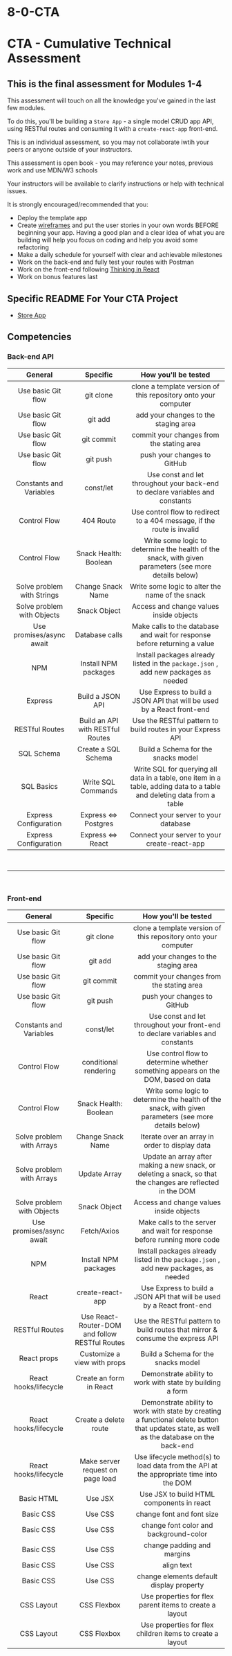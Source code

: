 # 8-0-CTA


# CTA - Cumulative Technical Assessment 

## This is the final assessment for Modules 1-4

This assessment will touch on all the knowledge you've gained in the last few modules.

To do this, you'll be building a `Store App` - a single model CRUD app API, using RESTful routes and consuming it with a `create-react-app` front-end.

This is an individual assessment, so you may not collaborate iwtih your peers or anyone outside of your instructors.

This assessment is open book - you may reference your notes, previous work and use MDN/W3 schools

Your instructors will be available to clarify instructions or help with technical issues.


It is strongly encouraged/recommended that you:

- Deploy the template app
- Create [wireframes](https://balsamiq.com/learn/articles/what-are-wireframes/) and put the user stories in your own words BEFORE beginning your app. Having a good plan and a clear idea of what you are building will help you focus on coding and help you avoid some refactoring
- Make a daily schedule for yourself with clear and achievable milestones
- Work on the back-end and fully test your routes with Postman
- Work on the front-end following [Thinking in React](https://reactjs.org/docs/thinking-in-react.html)
- Work on bonus features last

## Specific README For Your CTA Project

- [Store App](https://github.com/joinpursuit/pern-store-project)


## Competencies

### Back-end API

|          General           |             Specific             |                                                  How you'll be tested                                                  |
| :------------------------: | :------------------------------: | :--------------------------------------------------------------------------------------------------------------------: |
|     Use basic Git flow     |            git clone             |                             clone a template version of this repository onto your computer                             |
|     Use basic Git flow     |             git add              |                                          add your changes to the staging area                                          |
|     Use basic Git flow     |            git commit            |                                       commit your changes from the stating area                                        |
|     Use basic Git flow     |             git push             |                                              push your changes to GitHub                                               |
|  Constants and Variables   |            const/let             |                     Use const and let throughout your back-end to declare variables and constants                      |
|        Control Flow        |            404 Route             |                         Use control flow to redirect to a 404 message, if the route is invalid                         |
|        Control Flow        |      Snack Health: Boolean       |         Write some logic to determine the health of the snack, with given parameters (see more details below)          |
| Solve problem with Strings |        Change Snack Name         |                                    Write some logic to alter the name of the snack                                     |
| Solve problem with Objects |           Snack Object           |                                        Access and change values inside objects                                         |
|  Use promises/async await  |          Database calls          |                       Make calls to the database and wait for response before returning a value                        |
|            NPM             |       Install NPM packages       |                   Install packages already listed in the `package.json` , add new packages as needed                   |
|          Express           |         Build a JSON API         |                         Use Express to build a JSON API that will be used by a React front-end                         |
|       RESTful Routes       | Build an API with RESTful Routes |                              Use the RESTful pattern to build routes in your Express API                               |
|         SQL Schema         |       Create a SQL Schema        |                                          Build a Schema for the snacks model                                           |
|         SQL Basics         |        Write SQL Commands        | Write SQL for querying all data in a table, one item in a table, adding data to a table and deleting data from a table |
|   Express Configuration    |       Express <=> Postgres       |                                          Connect your server to your database                                          |
|   Express Configuration    |        Express <=> React         |                                      Connect your server to your create-react-app                                      |

<br />
<hr />
<br >

### Front-end

|          General           |                    Specific                    |                                                           How you'll be tested                                                            |
| :------------------------: | :--------------------------------------------: | :---------------------------------------------------------------------------------------------------------------------------------------: |
|     Use basic Git flow     |                   git clone                    |                                      clone a template version of this repository onto your computer                                       |
|     Use basic Git flow     |                    git add                     |                                                   add your changes to the staging area                                                    |
|     Use basic Git flow     |                   git commit                   |                                                 commit your changes from the stating area                                                 |
|     Use basic Git flow     |                    git push                    |                                                        push your changes to GitHub                                                        |
|  Constants and Variables   |                   const/let                    |                              Use const and let throughout your front-end to declare variables and constants                               |
|        Control Flow        |             conditional rendering              |                             Use control flow to determine whether something appears on the DOM, based on data                             |
|        Control Flow        |             Snack Health: Boolean              |                   Write some logic to determine the health of the snack, with given parameters (see more details below)                   |
| Solve problem with Arrays  |               Change Snack Name                |                                              Iterate over an array in order to display data                                               |
| Solve problem with Arrays  |                  Update Array                  |                Update an array after making a new snack, or deleting a snack, so that the changes are reflected in the DOM                |
| Solve problem with Objects |                  Snack Object                  |                                                  Access and change values inside objects                                                  |
|  Use promises/async await  |                  Fetch/Axios                   |                                  Make calls to the server and wait for response before running more code                                  |
|            NPM             |              Install NPM packages              |                            Install packages already listed in the `package.json` , add new packages, as needed                            |
|           React            |                create-react-app                |                                  Use Express to build a JSON API that will be used by a React front-end                                   |
|       RESTful Routes       | Use React-Router-DOM and follow RESTful Routes |                               Use the RESTful pattern to build routes that mirror & consume the express API                               |
|        React props         |          Customize a view with props           |                                                    Build a Schema for the snacks model                                                    |
|   React hooks/lifecycle    |            Create an form in React             |                                         Demonstrate ability to work with state by building a form                                         |
|   React hooks/lifecycle    |             Create a delete route              | Demonstrate ability to work with state by creating a functional delete button that updates state, as well as the database on the back-end |
|   React hooks/lifecycle    |        Make server request on page load        |                          Use lifecycle method(s) to load data from the API at the appropriate time into the DOM                           |
|         Basic HTML         |                    Use JSX                     |                                                 Use JSX to build HTML components in react                                                 |
|         Basic CSS          |                    Use CSS                     |                                                         change font and font size                                                         |
|         Basic CSS          |                    Use CSS                     |                                                  change font color and background-color                                                   |
|         Basic CSS          |                    Use CSS                     |                                                        change padding and margins                                                         |
|         Basic CSS          |                    Use CSS                     |                                                                align text                                                                 |
|         Basic CSS          |                    Use CSS                     |                                                 change elements default display property                                                  |
|         CSS Layout         |                  CSS Flexbox                   |                                          Use properties for flex parent items to create a layout                                          |
|         CSS Layout         |                  CSS Flexbox                   |                                         Use properties for flex children items to create a layout                                         |
